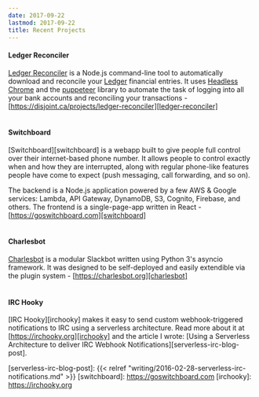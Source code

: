 ```yaml
---
date: 2017-09-22
lastmod: 2017-09-22
title: Recent Projects
---
```


#### Ledger Reconciler

[Ledger Reconciler][ledger-reconciler] is a Node.js command-line tool to
automatically download and reconcile your [Ledger][ledger-cli] financial
entries. It uses [Headless Chrome][headless-chrome] and the
[puppeteer][puppeteer] library to automate the task of logging into all your
bank accounts and reconciling your transactions -
[https://disjoint.ca/projects/ledger-reconciler][ledger-reconciler] <br/><br/>


#### Switchboard

[Switchboard][switchboard] is a webapp built to give people full control over
their internet-based phone number. It allows people to control exactly when and
how they are interrupted, along with regular phone-like features people have
come to expect (push messaging, call forwarding, and so on).

The backend is a Node.js application powered by a few AWS & Google services:
Lambda, API Gateway, DynamoDB, S3, Cognito, Firebase, and others.  The frontend
is a single-page-app written in React -
[https://goswitchboard.com][switchboard] <br/><br/>


#### Charlesbot

[Charlesbot][charlesbot] is a modular Slackbot written using Python 3's asyncio
framework. It was designed to be self-deployed and easily extendible via the
plugin system - [https://charlesbot.org][charlesbot] <br/><br/>


#### IRC Hooky

[IRC Hooky][irchooky] makes it easy to send custom webhook-triggered
notifications to IRC using a serverless architecture. Read more about it at
[https://irchooky.org][irchooky] and the article I wrote: [Using a Serverless
Architecture to deliver IRC Webhook Notifications][serverless-irc-blog-post].


[ledger-cli]: http://ledger-cli.org/
[puppeteer]: https://github.com/GoogleChrome/puppeteer
[headless-chrome]: https://chromium.googlesource.com/chromium/src/+/lkgr/headless/README.md
[ledger-reconciler]: https://disjoint.ca/projects/ledger-reconciler
[charlesbot]: https://charlesbot.org
[serverless-irc-blog-post]: {{< relref "writing/2016-02-28-serverless-irc-notifications.md" >}}
[switchboard]: https://goswitchboard.com
[irchooky]: https://irchooky.org
